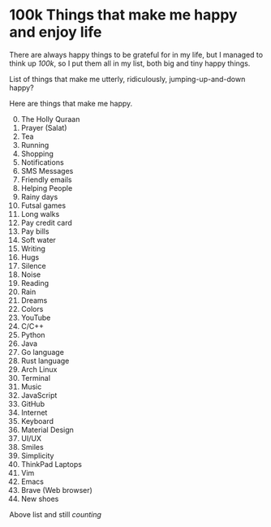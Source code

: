 # 100k Things that make me happy and enjoy life

There are always happy things to be grateful for in my life, but I
managed to think up *100k*, so I put them all in my list, both big and
tiny happy things.

List of things that make me utterly, ridiculously,
jumping-up-and-down happy?

Here are things that make me happy.

0. The Holly Quraan
1. Prayer (Salat)
2. Tea
3. Running
4. Shopping
5. Notifications
6. SMS Messages
7. Friendly emails
8. Helping People
9. Rainy days
10. Futsal games
11. Long walks
12. Pay credit card
13. Pay bills
14. Soft water
15. Writing
16. Hugs
17. Silence
18. Noise 
19. Reading
20. Rain
21. Dreams
22. Colors
23. YouTube
24. C/C++
25. Python
26. Java
27. Go language
28. Rust language
29. Arch Linux
30. Terminal
31. Music
32. JavaScript
33. GitHub
34. Internet
35. Keyboard
36. Material Design
37. UI/UX
38. Smiles
39. Simplicity
40. ThinkPad Laptops
41. Vim
42. Emacs
43. Brave (Web browser)
44. New shoes

Above list and still *counting*
